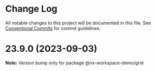 # Change Log

All notable changes to this project will be documented in this file.
See [Conventional Commits](https://conventionalcommits.org) for commit guidelines.

# 23.9.0 (2023-09-03)

**Note:** Version bump only for package @nx-workspace-demo/grid
